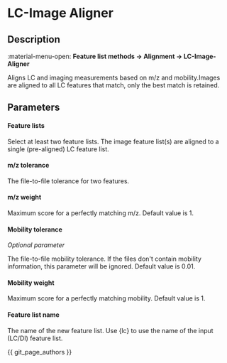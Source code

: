 # **LC-Image Aligner**

## **Description**

:material-menu-open: **Feature list methods → Alignment → LC-Image-Aligner**

Aligns LC and imaging measurements based on m/z and mobility.Images are aligned to all LC features that match, only the best match is retained.

## **Parameters**

#### **Feature lists**

Select at least two feature lists. The image feature list(s) are aligned to a single (pre-aligned) LC feature list.

#### **m/z tolerance**

The file-to-file tolerance for two features.

#### **m/z weight**

Maximum score for a perfectly matching m/z. Default value is 1.

#### **Mobility tolerance**

_Optional parameter_ 

The file-to-file mobility tolerance. If the files don't contain mobility information, this parameter will be ignored. Default value is 0.01.

#### **Mobility weight**

Maximum score for a perfectly matching mobility. Default value is 1.

#### **Feature list name**

The name of the new feature list. Use {lc} to use the name of the input (LC/DI) feature list.

{{ git_page_authors }}